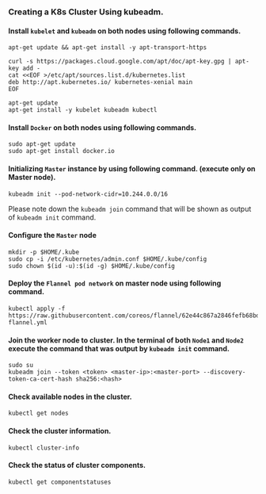 ### Creating a K8s Cluster Using kubeadm.

#### Install `kubelet` and `kubeadm` on both nodes using following commands.

```command
apt-get update && apt-get install -y apt-transport-https
```

```command
curl -s https://packages.cloud.google.com/apt/doc/apt-key.gpg | apt-key add -
cat <<EOF >/etc/apt/sources.list.d/kubernetes.list
deb http://apt.kubernetes.io/ kubernetes-xenial main
EOF
```

```command
apt-get update
apt-get install -y kubelet kubeadm kubectl
```

#### Install `Docker` on both nodes using following commands.

```command
sudo apt-get update
sudo apt-get install docker.io
```

#### Initializing `Master` instance by using following command. (execute only on Master node).

```command
kubeadm init --pod-network-cidr=10.244.0.0/16
```

Please note down the `kubeadm join` command that will be shown as output of `kubeadm init` command.

#### Configure the `Master` node

```command
mkdir -p $HOME/.kube
sudo cp -i /etc/kubernetes/admin.conf $HOME/.kube/config
sudo chown $(id -u):$(id -g) $HOME/.kube/config
```

#### Deploy the `Flannel pod network` on master node using following command.

```command
kubectl apply -f https://raw.githubusercontent.com/coreos/flannel/62e44c867a2846fefb68bd5f178daf4da3095ccb/Documentation/kube-flannel.yml

```

#### Join the worker node to cluster. In the terminal of both `Node1` and `Node2` execute the command that was output by `kubeadm init` command.

```command
sudo su
kubeadm join --token <token> <master-ip>:<master-port> --discovery-token-ca-cert-hash sha256:<hash>
```

#### Check available nodes in the cluster.

```command
kubectl get nodes
```

#### Check the cluster information.

```command
kubectl cluster-info
```

#### Check the status of cluster components.

```command
kubectl get componentstatuses
```
